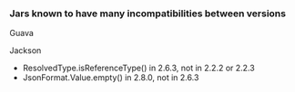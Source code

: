 ### Jars known to have many incompatibilities between versions

Guava

Jackson
- ResolvedType.isReferenceType() in 2.6.3, not in 2.2.2 or 2.2.3
- JsonFormat.Value.empty() in 2.8.0, not in 2.6.3